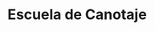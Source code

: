 ---
title: Escuela de Canotaje
categories: Series Festival
recent: true
type: Web
client: Canal M
description: "El staff de una escuela de canotaje femenino venida a menos intentará hacer todo lo posible para sacar el club adelante. Para conseguir esto, el equipo decide cumplir un objetivo: lograr representar a Uruguay en las olimpiadas de Río de Janeiro 2016."
video_url: https://www.youtube.com/embed/UtVUBfwCQzE?autoplay=1&showinfo=0&rel=0
---